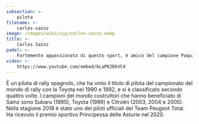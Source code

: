 ```yaml
---
subsection: >-
    pilota
filename: >-
    carlos-sainz
image: /images/wiki/vip/carlos-sainz.webp
title: >-
    Carlos Sainz
padel: >-
    Fortemente appassionato di questo sport, è amico del campione Paquito Navarro, con il quale si sfidano spesso.
video: >-
    https://www.youtube.com/embed/kLaPK2DkVC4
---
```

È un pilota di rally spagnolo, che ha vinto il titolo di pilota del campionato del mondo di rally con la Toyota nel 1990 e 1992, e si è classificato secondo quattro volte. I campioni del mondo costruttori che hanno beneficiato di Sainz sono Subaru (1995), Toyota (1999) e Citroën (2003, 2004 e 2005). Nella stagione 2018 è stato uno dei piloti ufficiali del Team Peugeot Total. Ha ricevuto il premio sportivo Principessa delle Asturie nel 2020.
